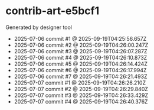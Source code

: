# contrib-art-e5bcf1
Generated by designer tool
- 2025-07-06 commit #1 @ 2025-09-19T04:25:56.657Z
- 2025-07-06 commit #2 @ 2025-09-19T04:26:00.247Z
- 2025-07-06 commit #3 @ 2025-09-19T04:26:07.287Z
- 2025-07-06 commit #4 @ 2025-09-19T04:26:10.873Z
- 2025-07-06 commit #5 @ 2025-09-19T04:26:14.424Z
- 2025-07-06 commit #6 @ 2025-09-19T04:26:17.994Z
- 2025-07-06 commit #7 @ 2025-09-19T04:26:21.493Z
- 2025-07-07 commit #1 @ 2025-09-19T04:26:26.210Z
- 2025-07-07 commit #2 @ 2025-09-19T04:26:29.840Z
- 2025-07-07 commit #3 @ 2025-09-19T04:26:33.429Z
- 2025-07-07 commit #4 @ 2025-09-19T04:26:40.376Z
